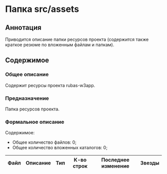 # Папка src/assets

## Аннотация

Приводится описание папки ресурсов проекта (содержится также краткое резюме по вложенным файлам и папкам).

## Содержимое

### Общее описание

Содержит ресурсы проекта rubas-w3app.

### Предназначение

Папка ресурсов проекта.

### Формальное описание

Содержимое:
* Общее количество файлов: 0;
* Общее количество вложенных каталогов: 0;

| Файл | Описание | Тип | К-во строк | Последнее изменение | Звезды |
|------|----------|-----|------------|---------------------|--------|

